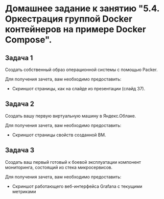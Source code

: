 # Домашнее задание к занятию "5.4. Оркестрация группой Docker контейнеров на примере Docker Compose".
## Задача 1
Создать собственный образ операционной системы с помощью Packer.

Для получения зачета, вам необходимо предоставить:

* Скриншот страницы, как на слайде из презентации (слайд 37).

## Задача 2
Создать вашу первую виртуальную машину в Яндекс.Облаке.

Для получения зачета, вам необходимо предоставить:

* Скриншот страницы свойств созданной ВМ.

## Задача 3
Создать ваш первый готовый к боевой эксплуатации компонент мониторинга, состоящий из стека микросервисов.

Для получения зачета, вам необходимо предоставить:

* Скриншот работающего веб-интерфейса Grafana с текущими метриками